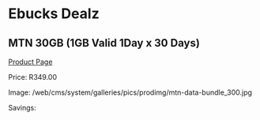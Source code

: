 
# Ebucks Dealz
## MTN 30GB (1GB Valid 1Day x 30 Days)
[Product Page](https://www.ebucks.com/web/shop/productSelected.do?prodId=1194738505&catId=300)

Price: R349.00

Image: /web/cms/system/galleries/pics/prodimg/mtn-data-bundle_300.jpg

Savings: 


	
